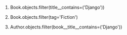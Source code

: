 1. Book.objects.filter(title__contains=('Django'))

2. Book.objects.filter(tag='Fiction')

3. Author.objects.filter(book__title__contains=('Django'))